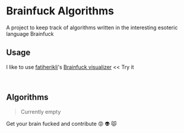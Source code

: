 # Brainfuck Algorithms
A project to keep track of algorithms written in the interesting esoteric language Brainfuck

## Usage

I like to use [fatiherikli](https://github.com/fatiherikli)'s [Brainfuck visualizer](https://fatiherikli.github.io/brainfuck-visualizer/) << Try it

<br>

## Algorithms
> Currently empty

Get your brain fucked and contribute :rage: :alien: :pouting_cat:

